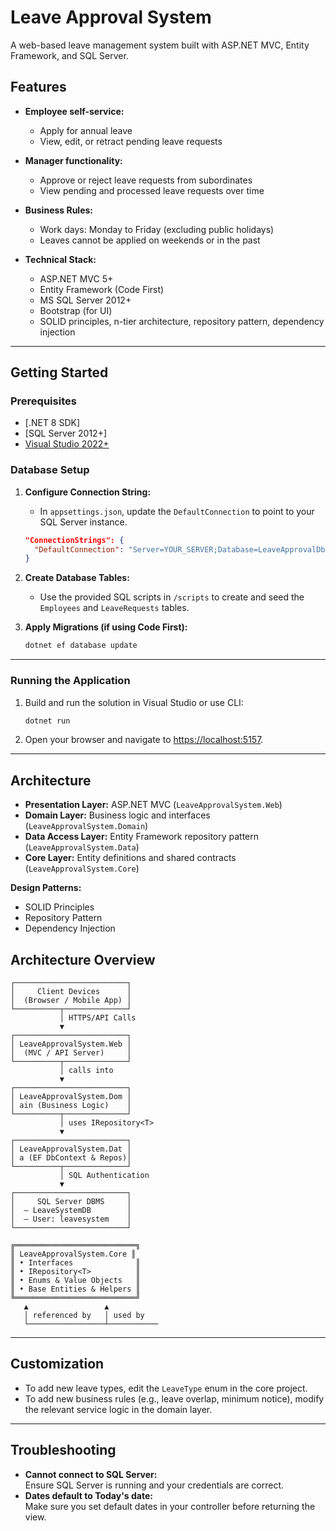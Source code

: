 ﻿# Leave Approval System

A web-based leave management system built with ASP.NET MVC, Entity Framework, and SQL Server.

## Features

- **Employee self-service:**  
  - Apply for annual leave  
  - View, edit, or retract pending leave requests

- **Manager functionality:**  
  - Approve or reject leave requests from subordinates  
  - View pending and processed leave requests over time

- **Business Rules:**  
  - Work days: Monday to Friday (excluding public holidays)
  - Leaves cannot be applied on weekends or in the past

- **Technical Stack:**  
  - ASP.NET MVC 5+
  - Entity Framework (Code First)
  - MS SQL Server 2012+
  - Bootstrap (for UI)
  - SOLID principles, n-tier architecture, repository pattern, dependency injection

---

## Getting Started

### Prerequisites

- [.NET 8 SDK]
- [SQL Server 2012+]
- [Visual Studio 2022+](recommended)

### Database Setup

1. **Configure Connection String:**
    - In `appsettings.json`, update the `DefaultConnection` to point to your SQL Server instance.

    ```json
    "ConnectionStrings": {
      "DefaultConnection": "Server=YOUR_SERVER;Database=LeaveApprovalDb;User Id=YOUR_USER;Password=YOUR_PASSWORD;TrustServerCertificate=True;"
    }
    ```

2. **Create Database Tables:**
    - Use the provided SQL scripts in `/scripts` to create and seed the `Employees` and `LeaveRequests` tables.

3. **Apply Migrations (if using Code First):**
    ```sh
    dotnet ef database update
    ```

---

### Running the Application

1. Build and run the solution in Visual Studio or use CLI:
    ```sh
    dotnet run
    ```

2. Open your browser and navigate to [https://localhost:5157](https://localhost:5157).

---

## Architecture

- **Presentation Layer:** ASP.NET MVC (`LeaveApprovalSystem.Web`)
- **Domain Layer:** Business logic and interfaces (`LeaveApprovalSystem.Domain`)
- **Data Access Layer:** Entity Framework repository pattern (`LeaveApprovalSystem.Data`)
- **Core Layer:** Entity definitions and shared contracts (`LeaveApprovalSystem.Core`)

**Design Patterns:**  
- SOLID Principles  
- Repository Pattern  
- Dependency Injection


## Architecture Overview


    ┌─────────────────────────┐
    │     Client Devices      │
    │  (Browser / Mobile App) │
    └──────────┬──────────────┘
               │ HTTPS/API Calls
               ▼
    ┌─────────────────────────┐
    │ LeaveApprovalSystem.Web │
    │  (MVC / API Server)     │
    └──────────┬──────────────┘
               │ calls into
               ▼
    ┌─────────────────────────┐
    │ LeaveApprovalSystem.Dom │
    │ ain (Business Logic)    │
    └──────────┬──────────────┘
               │ uses IRepository<T>
               ▼
    ┌─────────────────────────┐
    │ LeaveApprovalSystem.Dat │
    │ a (EF DbContext & Repos)│
    └──────────┬──────────────┘
               │ SQL Authentication
               ▼
    ┌─────────────────────────┐
    │     SQL Server DBMS     │
    │  – LeaveSystemDB        │
    │  – User: leavesystem    │
    └─────────────────────────┘

    ╔═══════════════════════════╗
    ║ LeaveApprovalSystem.Core ║
    ║ • Interfaces              ║
    ║ • IRepository<T>          ║
    ║ • Enums & Value Objects   ║
    ║ • Base Entities & Helpers ║
    ╚═══════════════════════════╝
       ▲                 ▲
       │ referenced by   │ used by
       └─────────────────┴───────────


---

## Customization

- To add new leave types, edit the `LeaveType` enum in the core project.
- To add new business rules (e.g., leave overlap, minimum notice), modify the relevant service logic in the domain layer.

---

## Troubleshooting

- **Cannot connect to SQL Server:**  
  Ensure SQL Server is running and your credentials are correct.
- **Dates default to Today's date:**  
  Make sure you set default dates in your controller before returning the view.

